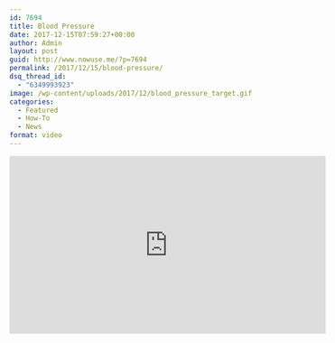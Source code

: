 ```yaml
---
id: 7694
title: Blood Pressure
date: 2017-12-15T07:59:27+00:00
author: Admin
layout: post
guid: http://www.nowuse.me/?p=7694
permalink: /2017/12/15/blood-pressure/
dsq_thread_id:
  - "6349993923"
image: /wp-content/uploads/2017/12/blood_pressure_target.gif
categories:
  - Featured
  - How-To
  - News
format: video
---
```

<iframe src="https://www.youtube.com/embed/sewXeFRrB2A" width="560" height="315" frameborder="0" allowfullscreen="allowfullscreen"></iframe>